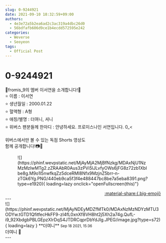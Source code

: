 ```yaml
---
slug: 0-9244921
date: 2021-09-10 18:32:59+09:00
authors:
  - 4e3e72a5b2ea6ad2c3ac319a4dbc26d0
  - 56bdfafb606d9ce1b4ecdd572595e242
categories:
  - Weverse
  - Seoyeon
tags:
  - Official Post
---
```


# 0-9244921

<div class="post-container" markdown="1">
<div class="content-container md-sidebar__scrollwrap" markdown="1">

💌fromis_9의 멤버 이서연을 소개합니다!💌<br>⭐ 이름 : 이서연<br>⭐ 생년월일 : 2000.01.22<br>⭐ 혈액형 : A형<br>⭐ 애칭/별명 : 더여니, 셔니<br>⭐ 위버스 팬분들께 한마디 : 안녕하세요. 프로미스나인 서연입니다. 0_<<br><br>위버스에서만 볼 수 있는 독점 Shorts 영상도<br>함께 공개합니다!📷💝
<figure markdown="1">
![](https://phinf.wevpstatic.net/MjAyMjA2MjBfNzkg/MDAxNjU1NzMzMzIwMTg2.zZRAAbR0Aus3zPVi5lJLvfyOWs6jFG8z72zb1Xblbe8g.M9o1l5nwfkqZz5dceRMI8Nfx9MzjnZ5brr-n-zTGk6Yg.PNG/440eb9ca5f3f4e488447bc8be7a5eba8391.png?type=e1920){ loading=lazy onclick="openFullscreen(this)"}
</figure>


</div>
</div>

<div style="text-align: right;" markdown="1">
<a href="https://weverse.io/fromis9/fanpost/0-9244921" style="text-align: right;">:material-share:{.big-emoji}</a>
</div>
---

<div class="comments-container md-sidebar__scrollwrap" markdown="1">
<div class="comment" markdown="1">
<div class='id-container' markdown="1">
![](https://phinf.wevpstatic.net/MjAyNDEyMDZfMTk0/MDAxNzMzNDYzMTU3ODYw.tGTD1QfitfecHkFF9-zI4fL0xnXf8VH8ht2j5Xh2a74g.QufL-i9_92XbdgbPBLGEpzXIrDqS4JTDRCqprDbYdJIg.JPEG/image.jpg?type=s72){ loading=lazy }
**<span class="artist">더여니</span>** <small>Sep 18 2021, 15:36</small><br>
</div>
<div class='comment-body' markdown="1">
더여니 🙂
</div>
</div>
</div>
---
